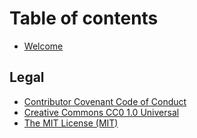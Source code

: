 # Table of contents

* [Welcome](README.md)

## Legal

* [Contributor Covenant Code of Conduct](legal/contributor-covenant-code-of-conduct.md)
* [Creative Commons CC0 1.0 Universal](legal/creative-commons-cc0-1.0-universal.md)
* [The MIT License (MIT)](legal/the-mit-license-mit.md)
